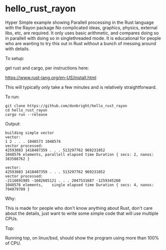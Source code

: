 # hello_rust_rayon

Hyper Simple example showing Parallell processing in the Rust language with the Rayon package
No complicated ideas, graphics, physics, external libs, etc, are required.
It only uses basic arithmetic, and compares doing so in parallell with doing
so in singlethreaded mode. It is educational for people who are wanting
to try this out in Rust without a bunch of messing around with details.

To setup:

get rust and cargo, per instructions here:

https://www.rust-lang.org/en-US/install.html

This will typically only take a few minutes and is relatively straightforward.

To run:

    git clone https://github.com/donbright/hello_rust_rayon
    cd hello_rust_rayon
    cargo run --release

Output:

    building simple vector
    vector:
    1 2 . . . 1048573 1048574 
    vector processed:
    42593083 1418407359 . . . 513297762 969231052 
    1048576 elements, parallell elapsed time Duration { secs: 2, nanos: 383588762 }

    vector:
    42593083 1418407359 . . . 513297762 969231052 
    vector processed:
    -2116691985 -1682685121 . . . 2047531687 -1259345260 
    1048576 elements,    single elapsed time Duration { secs: 4, nanos: 794079709 }
  
Why:

This is made for people who don't know anything about Rust, don't care about
the details, just want to write some simple code that will use multiple CPUs.

Top:

Running top, on linux/bsd, should show the program using more than 100% of CPU.

